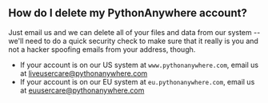 <!--
.. title: How do I delete my PythonAnywhere account?
.. slug: DeleteAccount
.. date: 2018-02-09 14:35:28 UTC+01:00
.. tags:
.. category:
.. link:
.. description:
.. type: text
-->


## How do I delete my PythonAnywhere account?

Just email us and we can delete all of your files and data from our system --
we'll need to do a quick security check to make sure that it really is you and
not a hacker spoofing emails from your address, though.

* If your account is on our US system at `www.pythonanywhere.com`, email us
  at [liveusercare@pythonanywhere.com](mailto:liveusercare@pythonanywhere.com)
* If your account is on our EU system at `eu.pythonanywhere.com`, email us
  at [euusercare@pythonanywhere.com](mailto:euusercare@pythonanywhere.com)


